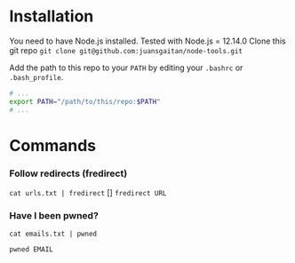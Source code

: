 # Installation
You need to have Node.js installed. Tested with Node.js = 12.14.0
Clone this git repo `git clone git@github.com:juansgaitan/node-tools.git`

Add the path to this repo to your `PATH` by editing your `.bashrc` or `.bash_profile`.

```bash
# ...
export PATH="/path/to/this/repo:$PATH"
# ...
```

# Commands

### Follow redirects (fredirect)
`cat urls.txt | fredirect`
[]
`fredirect URL`

### Have I been pwned?
`cat emails.txt | pwned`

`pwned EMAIL`